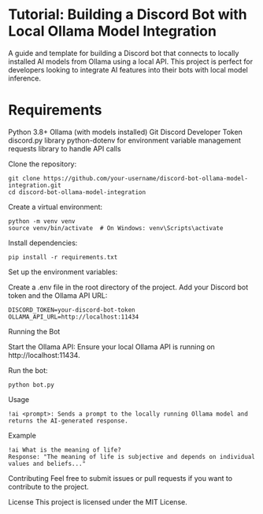 # Tutorial: Building a Discord Bot with Local Ollama Model Integration
A guide and template for building a Discord bot that connects to locally installed AI models from Ollama using a local API. This project is perfect for developers looking to integrate AI features into their bots with local model inference.

# Requirements

Python 3.8+
Ollama (with models installed)
Git
Discord Developer Token
discord.py library
python-dotenv for environment variable management
requests library to handle API calls


Clone the repository:

```
git clone https://github.com/your-username/discord-bot-ollama-model-integration.git
cd discord-bot-ollama-model-integration
```

Create a virtual environment:
```
python -m venv venv
source venv/bin/activate  # On Windows: venv\Scripts\activate
```

Install dependencies:

```
pip install -r requirements.txt
```
Set up the environment variables:

Create a .env file in the root directory of the project.
Add your Discord bot token and the Ollama API URL:

```
DISCORD_TOKEN=your-discord-bot-token
OLLAMA_API_URL=http://localhost:11434
```

Running the Bot

Start the Ollama API: Ensure your local Ollama API is running on http://localhost:11434.

Run the bot:
```
python bot.py
```
Usage
```
!ai <prompt>: Sends a prompt to the locally running Ollama model and returns the AI-generated response.
```
Example

```
!ai What is the meaning of life?
Response: "The meaning of life is subjective and depends on individual values and beliefs..."
```

Contributing
Feel free to submit issues or pull requests if you want to contribute to the project.

License
This project is licensed under the MIT License.
